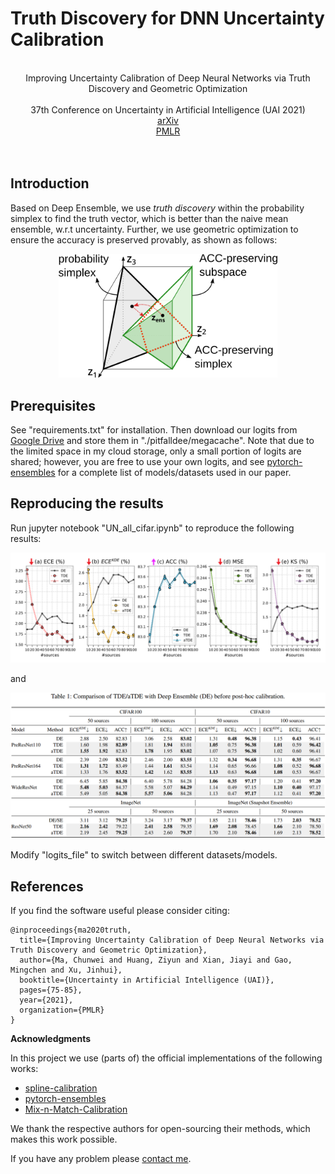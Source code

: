 # Truth Discovery for DNN Uncertainty Calibration
<!---
-->

<br />

<div align="center">
  Improving Uncertainty Calibration of Deep Neural Networks via Truth Discovery and Geometric Optimization
</div>

<br />

<div align="center">
  37th Conference on Uncertainty in Artificial Intelligence (UAI 2021)
</div>

<div align="center">
  <a href="https://arxiv.org/abs/2106.14662">arXiv</a>
</div>

<div align="center">
  <a href="https://proceedings.mlr.press/v161/ma21a.html">PMLR</a>
</div>

<br />
<br />

## Introduction

Based on Deep Ensemble, we use *truth discovery* within the probability simplex to find the truth vector, which is better than the naive mean ensemble, w.r.t uncertainty. Further, we use geometric optimization to ensure the accuracy is preserved provably, as shown as follows:

<p align="center">
  <img src="./img/illus.png" width="350">
</p>

## Prerequisites

See "requirements.txt" for installation. Then download our logits from [Google Drive](https://drive.google.com/drive/folders/1SLErVXqm2jxRBhQGZkoy7EPgM-_1e7kR?usp=sharing) and store them in "./pitfalldee/megacache". Note that due to the limited space in my cloud storage, only a small portion of logits are shared; however, you are free to use your own logits, and see [pytorch-ensembles](https://github.com/SamsungLabs/pytorch-ensembles) for a complete list of models/datasets used in our paper.

## Reproducing the results

Run jupyter notebook "UN_all_cifar.ipynb" to reproduce the following results:

<p align="center">
  <img src="./img/truth.png">
</p>

and

<p align="center">
  <img src="./img/table_1.png">
</p>

Modify "logits_file" to switch between different datasets/models.

## References

If you find the software useful please consider citing:

```
@inproceedings{ma2020truth,
  title={Improving Uncertainty Calibration of Deep Neural Networks via Truth Discovery and Geometric Optimization},
  author={Ma, Chunwei and Huang, Ziyun and Xian, Jiayi and Gao, Mingchen and Xu, Jinhui},
  booktitle={Uncertainty in Artificial Intelligence (UAI)},
  pages={75-85},
  year={2021},
  organization={PMLR}
}
```

<!---
-->

**Acknowledgments**

In this project we use (parts of) the official implementations of the following works:

* [spline-calibration](https://github.com/kartikgupta-at-anu/spline-calibration)
* [pytorch-ensembles](https://github.com/SamsungLabs/pytorch-ensembles)
* [Mix-n-Match-Calibration](https://github.com/zhang64-llnl/Mix-n-Match-Calibration)

We thank the respective authors for open-sourcing their methods, which makes this work possible.

If you have any problem please [contact me](mailto:chunweim@buffalo.edu).
